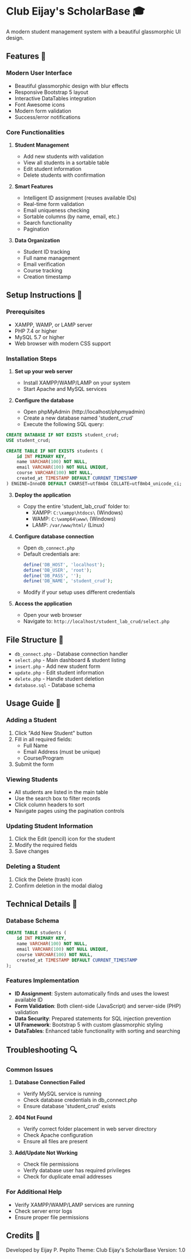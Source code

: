 # Club Eijay's ScholarBase 🎓
A modern student management system with a beautiful glassmorphic UI design.

## Features 🌟

### Modern User Interface
- Beautiful glassmorphic design with blur effects
- Responsive Bootstrap 5 layout
- Interactive DataTables integration
- Font Awesome icons
- Modern form validation
- Success/error notifications

### Core Functionalities
1. **Student Management**
   - Add new students with validation
   - View all students in a sortable table
   - Edit student information
   - Delete students with confirmation
   
2. **Smart Features**
   - Intelligent ID assignment (reuses available IDs)
   - Real-time form validation
   - Email uniqueness checking
   - Sortable columns (by name, email, etc.)
   - Search functionality
   - Pagination

3. **Data Organization**
   - Student ID tracking
   - Full name management
   - Email verification
   - Course tracking
   - Creation timestamp

## Setup Instructions 🚀

### Prerequisites
- XAMPP, WAMP, or LAMP server
- PHP 7.4 or higher
- MySQL 5.7 or higher
- Web browser with modern CSS support

### Installation Steps

1. **Set up your web server**
   - Install XAMPP/WAMP/LAMP on your system
   - Start Apache and MySQL services

2. **Configure the database**
   - Open phpMyAdmin (http://localhost/phpmyadmin)
   - Create a new database named 'student_crud'
   - Execute the following SQL query:

```sql
CREATE DATABASE IF NOT EXISTS student_crud;
USE student_crud;

CREATE TABLE IF NOT EXISTS students (
    id INT PRIMARY KEY,
    name VARCHAR(100) NOT NULL,
    email VARCHAR(100) NOT NULL UNIQUE,
    course VARCHAR(100) NOT NULL,
    created_at TIMESTAMP DEFAULT CURRENT_TIMESTAMP
) ENGINE=InnoDB DEFAULT CHARSET=utf8mb4 COLLATE=utf8mb4_unicode_ci;
```

3. **Deploy the application**
   - Copy the entire 'student_lab_crud' folder to:
     - XAMPP: `C:\xampp\htdocs\` (Windows)
     - WAMP: `C:\wamp64\www\` (Windows)
     - LAMP: `/var/www/html/` (Linux)

4. **Configure database connection**
   - Open `db_connect.php`
   - Default credentials are:
     ```php
     define('DB_HOST', 'localhost');
     define('DB_USER', 'root');
     define('DB_PASS', '');
     define('DB_NAME', 'student_crud');
     ```
   - Modify if your setup uses different credentials

5. **Access the application**
   - Open your web browser
   - Navigate to: `http://localhost/student_lab_crud/select.php`

## File Structure 📁

- `db_connect.php` - Database connection handler
- `select.php` - Main dashboard & student listing
- `insert.php` - Add new student form
- `update.php` - Edit student information
- `delete.php` - Handle student deletion
- `database.sql` - Database schema

## Usage Guide 📖

### Adding a Student
1. Click "Add New Student" button
2. Fill in all required fields:
   - Full Name
   - Email Address (must be unique)
   - Course/Program
3. Submit the form

### Viewing Students
- All students are listed in the main table
- Use the search box to filter records
- Click column headers to sort
- Navigate pages using the pagination controls

### Updating Student Information
1. Click the Edit (pencil) icon for the student
2. Modify the required fields
3. Save changes

### Deleting a Student
1. Click the Delete (trash) icon
2. Confirm deletion in the modal dialog

## Technical Details 🔧

### Database Schema
```sql
CREATE TABLE students (
    id INT PRIMARY KEY,
    name VARCHAR(100) NOT NULL,
    email VARCHAR(100) NOT NULL UNIQUE,
    course VARCHAR(100) NOT NULL,
    created_at TIMESTAMP DEFAULT CURRENT_TIMESTAMP
);
```

### Features Implementation
- **ID Assignment**: System automatically finds and uses the lowest available ID
- **Form Validation**: Both client-side (JavaScript) and server-side (PHP) validation
- **Data Security**: Prepared statements for SQL injection prevention
- **UI Framework**: Bootstrap 5 with custom glassmorphic styling
- **DataTables**: Enhanced table functionality with sorting and searching

## Troubleshooting 🔍

### Common Issues

1. **Database Connection Failed**
   - Verify MySQL service is running
   - Check database credentials in db_connect.php
   - Ensure database 'student_crud' exists

2. **404 Not Found**
   - Verify correct folder placement in web server directory
   - Check Apache configuration
   - Ensure all files are present

3. **Add/Update Not Working**
   - Check file permissions
   - Verify database user has required privileges
   - Check for duplicate email addresses

### For Additional Help
- Verify XAMPP/WAMP/LAMP services are running
- Check server error logs
- Ensure proper file permissions

## Credits 👏
Developed by Eijay P. Pepito
Theme: Club Eijay's ScholarBase
Version: 1.0
